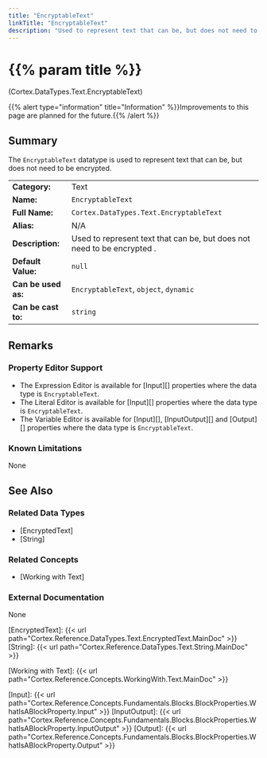 ```yaml
---
title: "EncryptableText"
linkTitle: "EncryptableText"
description: "Used to represent text that can be, but does not need to be encrypted."
---
```


# {{% param title %}}

<p class="namespace">(Cortex.DataTypes.Text.EncryptableText)</p>

{{% alert type="information" title="Information" %}}Improvements to this page are planned for the future.{{% /alert %}}

## Summary

The `EncryptableText` datatype is used to represent text that can be, but does not need to be encrypted.

| | |
|-|-|
| **Category:**          | Text                                                          |
| **Name:**              | `EncryptableText`                                                        |
| **Full Name:**         | `Cortex.DataTypes.Text.EncryptableText`                                                 |
| **Alias:**             | N/A |
| **Description:**       | Used to represent text that can be, but does not need to be encrypted . |
| **Default Value:**     | `null`                                           |
| **Can be used as:**    | `EncryptableText`, `object`, `dynamic`                                          |
| **Can be cast to:**    | `string` |

## Remarks

### Property Editor Support

- The Expression Editor is available for [Input][] properties where the data type is `EncryptableText`.
- The Literal Editor is available for [Input][] properties where the data type is `EncryptableText`.
- The Variable Editor is available for [Input][], [InputOutput][] and [Output][] properties where the data type is `EncryptableText`.

### Known Limitations

None

## See Also

### Related Data Types

- [EncryptedText]
- [String]

### Related Concepts

- [Working with Text]

### External Documentation

None

[EncryptedText]: {{< url path="Cortex.Reference.DataTypes.Text.EncryptedText.MainDoc" >}}
[String]: {{< url path="Cortex.Reference.DataTypes.Text.String.MainDoc" >}}

[Working with Text]: {{< url path="Cortex.Reference.Concepts.WorkingWith.Text.MainDoc" >}}

[Input]: {{< url path="Cortex.Reference.Concepts.Fundamentals.Blocks.BlockProperties.WhatIsABlockProperty.Input" >}}
[InputOutput]: {{< url path="Cortex.Reference.Concepts.Fundamentals.Blocks.BlockProperties.WhatIsABlockProperty.InputOutput" >}}
[Output]: {{< url path="Cortex.Reference.Concepts.Fundamentals.Blocks.BlockProperties.WhatIsABlockProperty.Output" >}}

